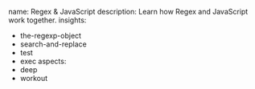 name: Regex & JavaScript
description: Learn how Regex and JavaScript work together.
insights:
  - the-regexp-object
  - search-and-replace
  - test
  - exec
aspects:
  - deep
  - workout